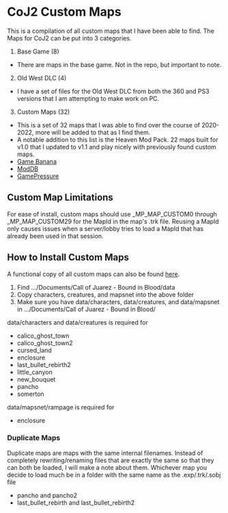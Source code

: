 
# CoJ2 Custom Maps

This is a compilation of all custom maps that I have been able to find.
The Maps for CoJ2 can be put into 3 categories.
1. Base Game (8)
- There are maps in the base game. Not in the repo, but important to note.
2. Old West DLC (4)
- I have a set of files for the Old West DLC from both the 360 and PS3 versions that I am attempting to make work on PC.
3. Custom Maps (32)
 - This is a set of 32 maps that I was able to find over the course of 2020-2022, more will be added to that as I find them.
 - A notable addition to this list is the Heaven Mod Pack. 22 maps built for v1.0 that I updated to v1.1 and play nicely with previously found custom maps.
 - [Game Banana](https://gamebanana.com/games/5341)
 - [ModDB](https://www.moddb.com/games/call-of-juarez-bound-in-blood/downloads)
 - [GamePressure](https://www.gamepressure.com/games/game-downloads.asp?ID=710)

## Custom Map Limitations
For ease of install, custom maps should use _MP_MAP_CUSTOM0 through _MP_MAP_CUSTOM29 for the MapId in the map's .trk file. Reusing a MapId only causes issues when a server/lobby tries to load a MapId that has already been used in that session.

## How to Install Custom Maps

A functional copy of all custom maps can also be
found [here](https://drive.google.com/file/d/12HkWfwv-7gAKSQzIHQFQ3hJN3iJkNIVp/view?usp=sharing).

1. Find .../Documents/Call of Juarez - Bound in Blood/data
2. Copy characters, creatures, and mapsnet into the above folder
3. Make sure you have data/characters, data/creatures, and data/mapsnet in .../Documents/Call of Juarez - Bound in
   Blood/

data/characters and data/creatures is required for
- calico_ghost_town
- calico_ghost_town2
- cursed_land
- enclosure
- last_bullet_rebirth2
- little_canyon
- new_bouquet
- pancho
- somerton

data/mapsnet/rampage is required for
- enclosure

### Duplicate Maps
Duplicate maps are maps with the same internal filenames. Instead of completely rewriting/renaming files that are exactly the same so that they can both be loaded, I will make a note about them. Whichever map you decide to load much be in a folder with the same name as the .exp/.trk/.sobj file
- pancho and pancho2
- last_bullet_rebirth and last_bullet_rebirth2
